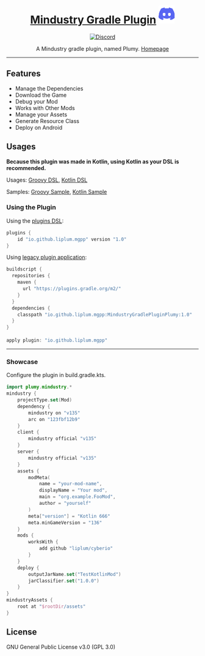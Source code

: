 <div align="center">

# [Mindustry Gradle Plugin](https://plumygame.github.io/mgpp/) [![Plumy](GFX/Discord.png)](https://discord.gg/3Hrep3WtUz)

[![Discord](https://img.shields.io/discord/937228972041842718?color=%23529b69&label=Discord&logo=Discord&style=for-the-badge)](https://discord.gg/3Hrep3WtUz)

A Mindustry gradle plugin, named Plumy.
[Homepage](https://plumygame.github.io/mgpp/)
___
</div>

## Features
- Manage the Dependencies
- Download the Game
- Debug your Mod
- Works with Other Mods
- Manage your Assets
- Generate Resource Class 
- Deploy on Android 

## Usages
**Because this plugin was made in Kotlin, using Kotlin as your DSL is recommended.**

Usages: [Groovy DSL](https://plumygame.github.io/mgpp/groovy.html), [Kotlin DSL](https://plumygame.github.io/mgpp/kotlin.html)

Samples: [Groovy Sample](https://github.com/PlumyGame/mgpp/tree/master/TestProjectGroovy), [Kotlin Sample](https://github.com/PlumyGame/mgpp/tree/master/TestProjectKt)

### Using the Plugin
Using the [plugins DSL](https://docs.gradle.org/current/userguide/plugins.html#sec:plugins_block):
```groovy
plugins {
    id "io.github.liplum.mgpp" version "1.0"
}
```
Using [legacy plugin application](https://docs.gradle.org/current/userguide/plugins.html#sec:old_plugin_application):
```groovy
buildscript {
  repositories {
    maven {
      url "https://plugins.gradle.org/m2/"
    }
  }
  dependencies {
    classpath "io.github.liplum.mgpp:MindustryGradlePluginPlumy:1.0"
  }
}

apply plugin: "io.github.liplum.mgpp"
```
___
### Showcase
Configure the plugin in build.gradle.kts.
```kotlin
import plumy.mindustry.*
mindustry {
    projectType.set(Mod)
    dependency {
        mindustry on "v135"
        arc on "123fbf12b9"
    }
    client {
        mindustry official "v135"
    }
    server {
        mindustry official "v135"
    }
    assets {
        modMeta(
            name = "your-mod-name",
            displayName = "Your mod",
            main = "org.example.FooMod",
            author = "yourself"
        )
        meta["version"] = "Kotlin 666"
        meta.minGameVersion = "136"
    }
    mods {
        worksWith {
            add github "liplum/cyberio"
        }
    }
    deploy {
        outputJarName.set("TestKotlinMod")
        jarClassifier.set("1.0.0")
    }
}
mindustryAssets {
    root at "$rootDir/assets"
}
```
## License
GNU General Public License v3.0 (GPL 3.0)